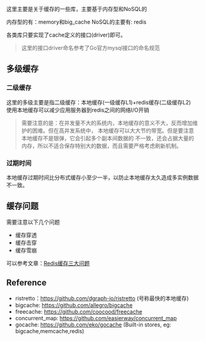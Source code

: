 这里主要是关于缓存的一些库，主要基于内存型和NoSQL的

内存型的有：memory和big_cache
NoSQL的主要有: redis

各类库只要实现了cache定义的接口(driver)即可。
> 这里的接口driver命名参考了Go官方mysql接口的命名规范

## 多级缓存

### 二级缓存

这里的多级主要是指二级缓存：本地缓存(一级缓存L1)+redis缓存(二级缓存L2)  
使用本地缓存可以减少应用服务器到redis之间的网络I/O开销

> 需要注意的是：在并发量不大的系统内，本地缓存的意义不大，反而增加维护的困难。但在高并发系统中，
> 本地缓存可以大大节约带宽。但是要注意本地缓存不是银弹，它会引起多个副本间数据的
> 不一致，还会占据大量的内存，所以不适合保存特别大的数据，而且需要严格考虑刷新机制。

### 过期时间

本地缓存过期时间比分布式缓存小至少一半，以防止本地缓存太久造成多实例数据不一致。

## 缓存问题

需要注意以下几个问题

- 缓存穿透
- 缓存击穿
- 缓存雪崩

可以参考文章：[Redis缓存三大问题](https://mp.weixin.qq.com/s/HjzwefprYSGraU1aJcJ25g)

## Reference
- ristretto：https://github.com/dgraph-io/ristretto (号称最快的本地缓存)
- bigcache: https://github.com/allegro/bigcache
- freecache: https://github.com/coocood/freecache
- concurrent_map: https://github.com/easierway/concurrent_map
- gocache: https://github.com/eko/gocache (Built-in stores, eg: bigcache,memcache,redis)